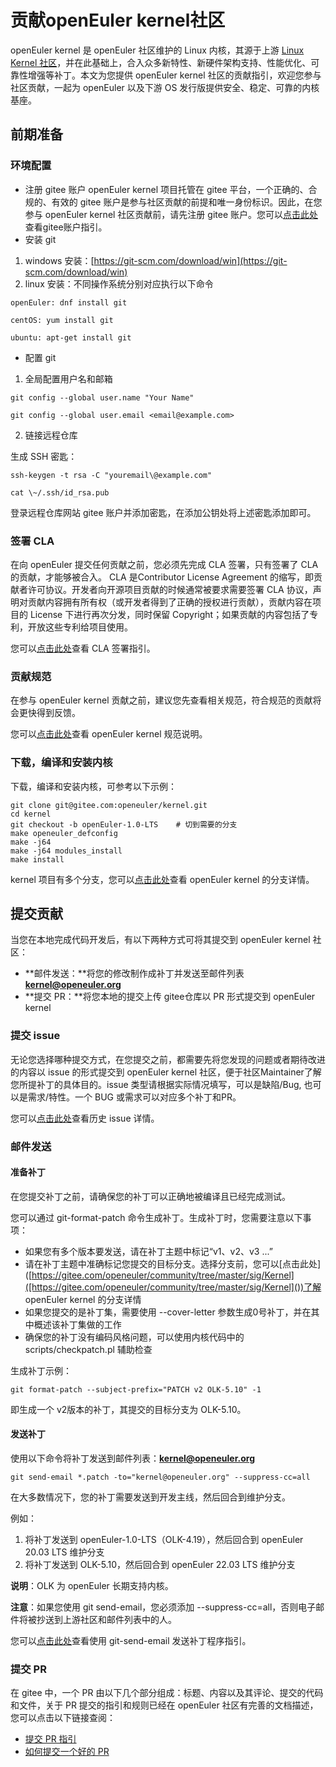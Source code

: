 # 贡献openEuler kernel社区

openEuler kernel 是 openEuler 社区维护的 Linux 内核，其源于上游 [Linux Kernel 社区](https://gitee.com/link?target=http%3A%2F%2Fwww.kernel.org)，并在此基础上，合入众多新特性、新硬件架构支持、性能优化、可靠性增强等补丁。本文为您提供 openEuler kernel 社区的贡献指引，欢迎您参与社区贡献，一起为 openEuler 以及下游 OS 发行版提供安全、稳定、可靠的内核基座。

## 前期准备

### 环境配置

- 注册 gitee 账户
  openEuler kernel 项目托管在 gitee 平台，一个正确的、合规的、有效的 gitee 账户是参与社区贡献的前提和唯一身份标识。因此，在您参与 openEuler kernel 社区贡献前，请先注册 gitee 账户。您可以[点击此处]([https://gitee.com/help]())查看gitee账户指引。
- 安装 git

1. windows 安装：[https://git-scm.com/download/win](https://git-scm.com/download/win)
2. linux 安装：不同操作系统分别对应执行以下命令

```
openEuler: dnf install git

centOS: yum install git

ubuntu: apt-get install git
```

- 配置 git

1. 全局配置用户名和邮箱

```
git config --global user.name "Your Name"

git config --global user.email <email@example.com>
```

2. 链接远程仓库

生成 SSH 密匙：

```
ssh-keygen -t rsa -C "youremail\@example.com"

cat \~/.ssh/id_rsa.pub
```

登录远程仓库网站 gitee 账户并添加密匙，在添加公钥处将上述密匙添加即可。

### 签署 CLA

在向 openEuler 提交任何贡献之前，您必须先完成 CLA 签署，只有签署了 CLA 的贡献，才能够被合入。
CLA 是Contributor License Agreement 的缩写，即贡献者许可协议。开发者向开源项目贡献的时候通常被要求需要签署 CLA 协议，声明对贡献内容拥有所有权（或开发者得到了正确的授权进行贡献），贡献内容在项目的 License 下进行再次分发，同时保留 Copyright；如果贡献的内容包括了专利，开放这些专利给项目使用。

您可以[点击此处]([https://clasign.osinfra.cn/sign/Z2l0ZWUlMkZvcGVuZXVsZXI=]())查看 CLA 签署指引。

### 贡献规范

在参与 openEuler kernel 贡献之前，建议您先查看相关规范，符合规范的贡献将会更快得到反馈。

您可以[点击此处]([https://gitee.com/openeuler/community/tree/master/sig/Kernel]())查看 openEuler kernel 规范说明。

### 下载，编译和安装内核

下载，编译和安装内核，可参考以下示例：

```
git clone git@gitee.com:openeuler/kernel.git
cd kernel
git checkout -b openEuler-1.0-LTS    # 切到需要的分支
make openeuler_defconfig
make -j64 
make -j64 modules_install
make install
```

kernel 项目有多个分支，您可以[点击此处](https://gitee.com/openeuler/community/tree/master/sig/Kernel#%E5%88%86%E6%94%AF%E7%AE%A1%E7%90%86)查看 openEuler kernel 的分支详情。

## 提交贡献

当您在本地完成代码开发后，有以下两种方式可将其提交到 openEuler kernel 社区：

* **邮件发送：**将您的修改制作成补丁并发送至邮件列表 **kernel@openeuler.org**
* **提交 PR：**将您本地的提交上传 gitee仓库以 PR 形式提交到 openEuler kernel

### 提交 issue

无论您选择哪种提交方式，在您提交之前，都需要先将您发现的问题或者期待改进的内容以 issue 的形式提交到 openEuler kernel 社区，便于社区Maintainer了解您所提补丁的具体目的。issue 类型请根据实际情况填写，可以是缺陷/Bug, 也可以是需求/特性。一个 BUG 或需求可以对应多个补丁和PR。

您可以[点击此处](https://gitee.com/openeuler/kernel/issues)查看历史 issue 详情。

### 邮件发送

#### 准备补丁

在您提交补丁之前，请确保您的补丁可以正确地被编译且已经完成测试。

您可以通过 git-format-patch 命令生成补丁。生成补丁时，您需要注意以下事项：
* 如果您有多个版本要发送，请在补丁主题中标记“v1、v2、v3 ...”
* 请在补丁主题中准确标记您提交的目标分支。选择分支前，您可以[点击此处]([https://gitee.com/openeuler/community/tree/master/sig/Kernel]([https://gitee.com/openeuler/community/tree/master/sig/Kernel]())了解 openEuler kernel 的分支详情
* 如果您提交的是补丁集，需要使用 --cover-letter 参数生成0号补丁，并在其中概述该补丁集做的工作
* 确保您的补丁没有编码风格问题，可以使用内核代码中的 scripts/checkpatch.pl 辅助检查

生成补丁示例：
```
git format-patch --subject-prefix="PATCH v2 OLK-5.10" -1
```
即生成一个 v2版本的补丁，其提交的目标分支为 OLK-5.10。

#### 发送补丁

使用以下命令将补丁发送到邮件列表：**kernel@openeuler.org**
```
git send-email *.patch -to="kernel@openeuler.org" --suppress-cc=all
```
在大多数情况下，您的补丁需要发送到开发主线，然后回合到维护分支。

例如：

1. 将补丁发送到 openEuler-1.0-LTS（OLK-4.19），然后回合到 openEuler 20.03 LTS 维护分支
2. 将补丁发送到 OLK-5.10，然后回合到 openEuler 22.03 LTS 维护分支

**说明**：OLK 为 openEuler 长期支持内核。

**注意**：如果您使用 git send-email，您必须添加 --suppress-cc=all，否则电子邮件将被抄送到上游社区和邮件列表中的人。

您可以[点击此处]([https://git-scm.com/docs/git-send-email]())查看使用 git-send-email 发送补丁程序指引。

### 提交 PR

在 gitee 中，一个 PR 由以下几个部分组成：标题、内容以及其评论、提交的代码和文件，关于 PR 提交的指引和规则已经在 openEuler 社区有完善的文档描述，您可以点击以下链接查阅：

* [提交 PR 指引]([https://gitee.com/openeuler/community/blob/master/zh/contributors/Gitee-workflow.md]())
* [如何提交一个好的 PR]([https://www.openeuler.org/zh/blog/myeuler/2022-12-26-HowTosubmitPR.html]())

